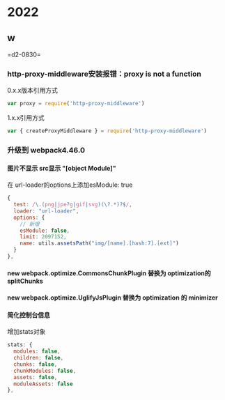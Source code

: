 # 2022
## w

=d2-0830=

### http-proxy-middleware安装报错：proxy is not a function

0.x.x版本引用方式
```javascript
var proxy = require('http-proxy-middleware')
```
1.x.x引用方式
```javascript
var { createProxyMiddleware } = require('http-proxy-middleware')
```

### 升级到 webpack4.46.0

#### 图片不显示 src显示 "[object Module]"

在 url-loader的options上添加esModule: true
```javascript
{
  test: /\.(png|jpe?g|gif|svg)(\?.*)?$/,
  loader: "url-loader",
  options: {
    // 新增
    esModule: false,
    limit: 2097152,
    name: utils.assetsPath("img/[name].[hash:7].[ext]")
  }
},
```
#### new webpack.optimize.CommonsChunkPlugin 替换为 optimization的splitChunks

#### new webpack.optimize.UglifyJsPlugin 替换为 optimization 的 minimizer

#### 简化控制台信息
增加stats对象
```javascript
stats: {
  modules: false,
  children: false,
  chunks: false,
  chunkModules: false,
  assets: false,
  moduleAssets: false
},
```

